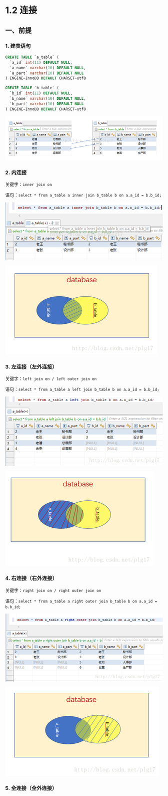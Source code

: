 # 1.2 连接

## 一、前提

### **1. 建表语句**

```sql
CREATE TABLE `a_table` (
  `a_id` int(11) DEFAULT NULL,
  `a_name` varchar(10) DEFAULT NULL,
  `a_part` varchar(10) DEFAULT NULL
) ENGINE=InnoDB DEFAULT CHARSET=utf8
```

```sql
CREATE TABLE `b_table` (
  `b_id` int(11) DEFAULT NULL,
  `b_name` varchar(10) DEFAULT NULL,
  `b_part` varchar(10) DEFAULT NULL
) ENGINE=InnoDB DEFAULT CHARSET=utf8
```

![&#x8868;&#x5185;&#x5185;&#x5BB9;](../../.gitbook/assets/image%20%28395%29.png)

### 2. 内连接

关键字：`inner join on`

语句：`select * from a_table a inner join b_table b on a.a_id = b.b_id;`

![&#x7ED3;&#x679C;](../../.gitbook/assets/image%20%28186%29.png)

![&#x4E24;&#x4E2A;&#x8868;&#x7684;&#x4EA4;&#x96C6;](../../.gitbook/assets/image%20%28398%29.png)

### 3. 左连接（左外连接）

关键字：`left join on / left outer join on`

语句：`select * from a_table a left join b_table b on a.a_id = b.b_id;`

![&#x67E5;&#x8BE2;&#x7ED3;&#x679C;](../../.gitbook/assets/image%20%28243%29.png)

![&#x5DE6;&#x5916;&#x8FDE;&#x63A5;](../../.gitbook/assets/image%20%287%29.png)

### 4. 右连接（右外连接）

关键字：`right join on / right outer join on`

语句：`select * from a_table a right outer join b_table b on a.a_id = b.b_id;`

![&#x67E5;&#x8BE2;&#x7ED3;&#x679C;](../../.gitbook/assets/image%20%28183%29.png)

![&#x53F3;&#x8FDE;&#x63A5;](../../.gitbook/assets/image%20%28153%29.png)

### 5. 全连接（全外连接）



